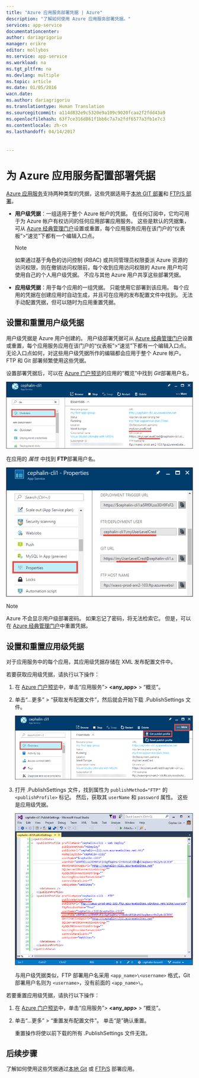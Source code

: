 ```yaml
---
title: "Azure 应用服务部署凭据 | Azure"
description: "了解如何使用 Azure 应用服务部署凭据。"
services: app-service
documentationcenter: 
author: dariagrigoriu
manager: erikre
editor: mollybos
ms.service: app-service
ms.workload: na
ms.tgt_pltfrm: na
ms.devlang: multiple
ms.topic: article
ms.date: 01/05/2016
wacn.date: 
ms.author: dariagrigoriu
ms.translationtype: Human Translation
ms.sourcegitcommit: a114d832e9c5320e9a109c9020fcaa2f2fdd43a9
ms.openlocfilehash: 63f7ce316d861f1bb6c7a7a2fdf6577a3fb1e7c3
ms.contentlocale: zh-cn
ms.lasthandoff: 04/14/2017


---
```

# <a name="configure-deployment-credentials-for-azure-app-service"></a>为 Azure 应用服务配置部署凭据
[Azure 应用服务](/app-service-web/app-service-changes-existing-services/)支持两种类型的凭据，这些凭据适用于[本地 GIT 部署](app-service-deploy-local-git.md)和 [FTP/S 部署](app-service-deploy-ftp.md)。

* **用户级凭据**：一组适用于整个 Azure 帐户的凭据。 在任何订阅中，它均可用于为 Azure 帐户有权访问的任何应用部署应用服务。 这些是默认的凭据集，可从 [Azure 经典管理门户](https://manage.windowsazure.cn)设置或重置，每个应用服务应用在该门户的“仪表板”>“速览”下都有一个编辑入口点。

    > [!NOTE]
    > 如果通过基于角色的访问控制 (RBAC) 或共同管理员权限委派 Azure 资源的访问权限，则在撤销访问权限前，每个收到应用访问权限的 Azure 用户均可使用自己的个人用户级凭据。 不应与其他 Azure 用户共享这些部署凭据。
    >
    >

* **应用级凭据**：用于每个应用的一组凭据。 只能使用它部署到该应用。 每个应用的凭据在创建应用时自动生成，并且可在应用的发布配置文件中找到。 无法手动配置凭据，但可以随时为应用重置凭据。

## <a name="userscope"></a>设置和重置用户级凭据

用户级凭据是 Azure 用户创建的。 用户级部署凭据可从 [Azure 经典管理门户](https://manage.windowsazure.cn)设置或重置，每个应用服务应用在该门户的“仪表板”>“速览”下都有一个编辑入口点。 无论入口点如何，对这些用户级凭据所作的编辑都会应用于整个 Azure 帐户。 FTP 和 Git 部署频繁使用这些凭据。

设置部署凭据后，可以在 [Azure 门户预览](https://portal.azure.cn)的应用的“概览”中找到 *Git*部署用户名，

![](./media/app-service-deployment-credentials/deployment_credentials_overview.png)

在应用的 *属性* 中找到 **FTP**部署用户名。

![](./media/app-service-deployment-credentials/deployment_credentials_properties.png)

> [!NOTE]
> Azure 不会显示用户级部署密码。 如果忘记了密码，将无法检索它。 但是，可以在 [Azure 经典管理门户](https://manage.windowsazure.cn)中重置凭据。
>
>  

## <a name="appscope"></a>设置和重置应用级凭据
对于应用服务中的每个应用，其应用级凭据存储在 XML 发布配置文件中。

若要获取应用级凭据，请执行以下操作：

1. 在 [Azure 门户预览](https://portal.azure.cn)中，单击“应用服务”> **&lt;any_app>** > “概览”。

2. 单击“...更多” > “获取发布配置文件”，然后就会开始下载 .PublishSettings 文件。

    ![](./media/app-service-deployment-credentials/publish_profile_get.png)

3. 打开 .PublishSettings 文件，找到属性为 `publishMethod="FTP"` 的 `<publishProfile>` 标记。 然后，获取其 `userName` 和 `password` 属性。
这些是应用级凭据。

    ![](./media/app-service-deployment-credentials/publish_profile_editor.png)

    与用户级凭据类似，FTP 部署用户名采用 `<app_name>\<username>` 格式，Git 部署用户名则为 `<username>`，没有前面的 `<app_name>\`。

若要重置应用级凭据，请执行以下操作：

1. 在 [Azure 门户预览](https://portal.azure.cn)中，单击“应用服务”> **&lt;any_app>** > “概览”。

2. 单击“...更多” > “重置发布配置文件”。 单击“是”确认重置。

    重置操作将使以前下载的所有 .PublishSettings 文件无效。

## <a name="next-steps"></a>后续步骤

了解如何使用这些凭据通过[本地 Git](app-service-deploy-local-git.md) 或 [FTP/S](app-service-deploy-ftp.md) 部署应用。
